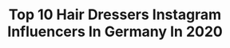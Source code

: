 ---
title: Top 10 Hair Dressers Instagram Influencers In Germany In 2020
description: >-
  Find top hair dressers Instagram influencers in Germany in 2020. Most popular hashtags: #beauty #fashioninspo #dresses #weekend.
platform: Instagram
profiles:
  - username: "juliafratichelli.bridalstylist"
    fullname: >-
      Julia Fratichelli | Stylistin
    location: "Germany"
    followers: 21019
    engagement: 297
    commentsToLikes: 0.032650
    id: ck14kgi6zpen80i196p9dgl65
    verified: false
    hashtags: "#braut, #makeuplooks, #hudabeauty, #hairoftheday"
  - username: "imafluffypuffykittycat"
    fullname: >-
      𝕍𝔼ℝ𝔼ℕ𝔸 - 𝗺𝗼𝘁𝗵𝗲𝗿 𝗼𝗳 𝗰𝗮𝘁𝘀 🌙
    location: "Germany"
    followers: 90625
    engagement: 323
    commentsToLikes: 0.021113
    id: ck6u1ivvmlzwq0j71x8reyiuc
    verified: false
    hashtags: "#girls, #stayathome, #schuhsammlung, #shopping"
  - username: "christmais"
    fullname: >-
      Christian Maislinger
    location: "Germany"
    followers: 10913
    engagement: 682
    commentsToLikes: 0.000824
    id: ck5hqphebthsq0i118jk1ski3
    verified: false
    hashtags: "#friseursalzburg, #hairdressersalzburg, #schwarzkopfpro, #4blondes"
  - username: "hairdreamsbyalice"
    fullname: >-
      Hairdreams by Alice 💇‍♀️💗💖💇‍♀️
    location: "Germany"
    followers: 15255
    engagement: 278
    commentsToLikes: 0.103106
    id: ck5cl4yv0y9bz0i1171kyclth
    verified: false
    hashtags: "#keinehektik, #hairartist, #froheostern, #zugeil"
  - username: "ang_i_e_"
    fullname: >-
      🅐🅝🅖🅘🅔 🏳️‍🌈
    location: "Germany"
    followers: 15324
    engagement: 492
    commentsToLikes: 0.041422
    id: ck6u8q4irt0ds0j71end9zzu0
    verified: false
    hashtags: "#wildhair, #lasvegasstrip, #hemd, #sunnyday"
  - username: "lelciaa"
    fullname: >-
      Michaela / Stuttgart /27
    location: "Germany"
    followers: 42812
    engagement: 361
    commentsToLikes: 0.029244
    id: ck0w3c8kyso1t0i196snnj3v2
    verified: false
    hashtags: "#beautiful, #happygirls, #shorthair, #travelpics"
  - username: "marieke_ne"
    fullname: >-
      FASHION | INSPO | TRAVEL
    location: "Germany"
    followers: 25841
    engagement: 407
    commentsToLikes: 0.077224
    id: ck0w4kr9sz2830i19td1s1q7q
    verified: false
    hashtags: "#girly, #homeoffice, #dreamer, #portrait"
  - username: "ellegermany"
    fullname: >-
      ELLE Germany
    location: "Germany"
    followers: 165910
    engagement: 59
    commentsToLikes: 0.018291
    id: ck0u8fpyr7ag00i19bvzvfv9r
    verified: true
    hashtags: "#foxeyes, #beautytips, #fashioninspo, #schwa"
  - username: "van_caro"
    fullname: >-
      GIRLSTALK | FASHION | BEAUTY
    location: "Germany"
    followers: 6548
    engagement: 744
    commentsToLikes: 0.145796
    id: ck9h9q77t9is20j780xzl7i56
    verified: false
    hashtags: "#blonde, #backtotheroots, #whatiworetoday, #girlsgirlsgirls"
  - username: "elayworld_"
    fullname: >-
      Ela Akdag
    location: "Germany"
    followers: 175413
    engagement: 262
    commentsToLikes: 0.062062
    id: ck0u95p8094s10i19wz45tbw8
    verified: false
    hashtags: "#casualoutfit, #terlikmodelleri, #basicstyle, #keepsmiling"
---